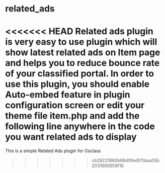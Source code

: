 related_ads
===========

<<<<<<< HEAD
Related ads plugin is very easy to use plugin which will show latest related ads on Item page and helps you to reduce bounce rate of your classified portal.
In order to use this plugin, you should enable Auto-embed feature in plugin configuration screen or edit your theme file item.php and add the following line anywhere in the code you want related ads to display
=======
This is a simple Related Ads plugin for Osclass
>>>>>>> cb28221860b88d0fed5114aa05b2031685659f16
